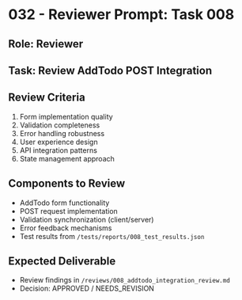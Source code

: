 # 032 - Reviewer Prompt: Task 008

## Role: Reviewer
## Task: Review AddTodo POST Integration

## Review Criteria
1. Form implementation quality
2. Validation completeness
3. Error handling robustness
4. User experience design
5. API integration patterns
6. State management approach

## Components to Review
- AddTodo form functionality
- POST request implementation
- Validation synchronization (client/server)
- Error feedback mechanisms
- Test results from `/tests/reports/008_test_results.json`

## Expected Deliverable
- Review findings in `/reviews/008_addtodo_integration_review.md`
- Decision: APPROVED / NEEDS_REVISION